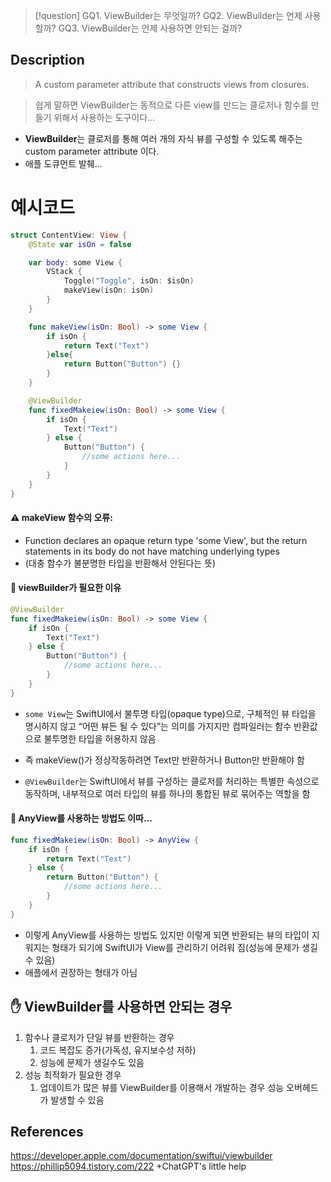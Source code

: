 >[!question]
>GQ1. ViewBuilder는 무엇일까?
>GQ2. ViewBuilder는 언제 사용할까?
>GQ3. ViewBuilder는 언제 사용하면 안되는 걸까?

## Description

> A custom parameter attribute that constructs views from closures.

> 쉽게 말하면 ViewBuilder는 동적으로 다른 view를 만드는 클로저나 함수를 만들기 위해서 사용하는 도구이다...

- **ViewBuilder**는 클로저를 통해 여러 개의 자식 뷰를 구성할 수 있도록 해주는 custom parameter attribute 이다.
- 애플 도큐먼트 발췌...

# 예시코드

~~~swift
struct ContentView: View {
    @State var isOn = false

    var body: some View {
        VStack {
            Toggle("Toggle", isOn: $isOn)
            makeView(isOn: isOn)
        }
    }

    func makeView(isOn: Bool) -> some View {
        if isOn {
            return Text("Text")
        }else{
            return Button("Button") {}
        }
    }

	@ViewBuilder
	func fixedMakeiew(isOn: Bool) -> some View {
		if isOn {
			Text("Text")
		} else {
			Button("Button") {
				//some actions here...
			}
		}
	}
}
~~~

#### ⚠️ makeView 함수의 오류:
- Function declares an opaque return type 'some View', but the return statements in its body do not have matching underlying types
- (대충 함수가 불분명한 타입을 반환해서 안된다는 뜻)

#### 🔨 viewBuilder가 필요한 이유
~~~swift
@ViewBuilder
func fixedMakeiew(isOn: Bool) -> some View {
	if isOn {
		Text("Text")
	} else {
		Button("Button") {
			//some actions here...
		}
	}
}
~~~
- `some View`는 SwiftUI에서 불투명 타입(opaque type)으로, 구체적인 뷰 타입을 명시하지 않고 “어떤 뷰든 될 수 있다”는 의미를 가지지만 컴파일러는 함수 반환값으로 불투명한 타입을 허용하지 않음
- 즉 makeView()가 정상작동하려면 Text만 반환하거나 Button만 반환해야 함

- `@ViewBuilder`는 SwiftUI에서 뷰를 구성하는 클로저를 처리하는 특별한 속성으로 동작하며, 
  내부적으로 여러 타입의 뷰를 하나의 통합된 뷰로 묶어주는 역할을 함

#### 🫠 AnyView를 사용하는 방법도 이따...
~~~ swift
func fixedMakeiew(isOn: Bool) -> AnyView {
	if isOn {
		return Text("Text")
	} else {
		return Button("Button") {
			//some actions here...
		}
	}
}
~~~
- 이렇게 AnyView를 사용하는 방법도 있지만 이렇게 되면 반환되는 뷰의 타입이 지워지는 형태가 되기에 SwiftUI가 View를 관리하기 어려워 짐(성능에 문제가 생길 수 있음)
- 애플에서 권장하는 형태가 아님

## ✋ ViewBuilder를 사용하면 안되는 경우

1. 함수나 클로저가 단일 뷰를 반환하는 경우
	1. 코드 복잡도 증가(가독성, 유지보수성 저하)
	2. 성능에 문제가 생길수도 있음
2. 성능 최적화가 필요한 경우
	1. 업데이트가 많은 뷰를 ViewBuilder를 이용해서 개발하는 경우 성능 오버헤드가 발생할 수 있음

## References

https://developer.apple.com/documentation/swiftui/viewbuilder
https://phillip5094.tistory.com/222
 +ChatGPT's little help